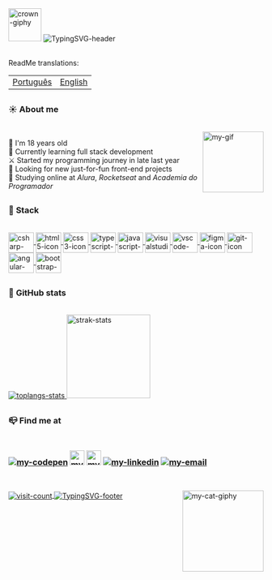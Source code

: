 <div id="header">
    <!-- Gif from "https://giphy.com/" -->
    <img alt="crown-giphy" width="65" src="https://media.giphy.com/media/srrh2v0IiCjNBSO88c/giphy.gif" />
    <!-- I made it on https://readme-typing-svg.demolab.com/demo/ -->
    <img alt="TypingSVG-header" title="Welcome Message" src="https://readme-typing-svg.demolab.com?font=Silkscreen&duration=3000&pause=1500&color=F3BD39&width=435&lines=Hi%2C+I'm+Paola+Oliveira;Welcome+to+my+GitHub+:%29;" />
</div>

<br>

<div id="translated-readme">
<p align="left">ReadMe translations: </p>
    
<table>
    <td><a align="left" alt="pt-br-readme" align="right" title="Traduzir ReadMe para português" href="https://github.com/apaolaoliveira/apaolaoliveira/blob/main/ReadMe-ptbr.md" target="_blank">Português</a></td>
    <td><a align="left" alt="en-readme" align="right" title="Translate readme to english" href="https://github.com/apaolaoliveira/apaolaoliveira/blob/main/README.md" target="_blank">English</a></td>
</table>
</div>

##

<div id="aboutMe">
    <h3>☀️ <b>About me</b></h3>
    <br>
  <!-- I made images on Pricrew "https://picrew.me/ja/image_maker/338224" and used Canva "https://www.canva.com/pt_br/criar/editor-de-gif/" to create a gif with the two images,
       after I send it to Discord and copied the image link -->
  <a href="#"><img alt="my-gif" title="Me" align ="right" height ="120" width ="120" src="https://media.discordapp.net/attachments/1096481399994851330/1101383239588913174/gifGithub.gif" /></a>

🌸 I'm 18 years old                                                                          
🌱 Currently learning full stack development                                                                  
⚔️ Started my programming journey in late last year                                            
🔭 Looking for new just-for-fun front-end projects                           
📒 Studying online at <em>Alura</em>, <em>Rocketseat</em> and <em>Academia do Programador</em> 

 </div>
 
 ##
 
 <div id="mySkills">  
    <h3>🚀 <b>Stack</b></h3>
    <br>
  <a href="#" > 
    <!-- Images from "https://devicon.dev/" -->
    <img alt="csharp-icon" title="C Sharp" align="center" height="40" width="50" src="https://cdn.jsdelivr.net/gh/devicons/devicon/icons/csharp/csharp-original.svg" />
    <img alt="html5-icon" title="HTML5" align="center" height="40" width="50" src="https://cdn.jsdelivr.net/gh/devicons/devicon/icons/html5/html5-original.svg" />
    <img alt="css3-icon" title="CSS3" align="center" height="40" width="50" src="https://cdn.jsdelivr.net/gh/devicons/devicon/icons/css3/css3-original.svg" />
    <img alt="typescript-icon" title="TypeScript" align="center" height="40" width="50" src="https://cdn.jsdelivr.net/gh/devicons/devicon/icons/typescript/typescript-original.svg" />
    <img alt="javascript-icon" title="JavaScript" align="center" height="40" width="50" src="https://cdn.jsdelivr.net/gh/devicons/devicon/icons/javascript/javascript-original.svg" /> 
    <img alt="visualstudio-icon" title="Visual Studio" align="center" height="40" width="50" src="https://cdn.jsdelivr.net/gh/devicons/devicon/icons/visualstudio/visualstudio-plain.svg" />
    <img alt="vscode-icon" title="Visual Studio Code" align="center" height="40" width="50" src="https://cdn.jsdelivr.net/gh/devicons/devicon/icons/vscode/vscode-original.svg" />
    <img alt="figma-icon" title="Figma" align="center" height="40" width="50" src="https://cdn.jsdelivr.net/gh/devicons/devicon/icons/figma/figma-original.svg" />
    <img alt="git-icon" title="Git" align="center" height="40" width="50" src="https://cdn.jsdelivr.net/gh/devicons/devicon/icons/git/git-original.svg" />   
    <img alt="angular-icon" title="Angular" align="center" height="40" width="50" src="https://cdn.jsdelivr.net/gh/devicons/devicon/icons/angularjs/angularjs-original.svg" />  
    <img alt="bootstrap-icon" title="Bootstrap" align="center" height="40" width="50" src="https://cdn.jsdelivr.net/gh/devicons/devicon/icons/bootstrap/bootstrap-original.svg" />
  </a>
</div>  
 
##

<div id="myGithubStats">
    <h3>💫 <b>GitHub stats</b></h3>
    <br>
  <a href="#">
    <!-- I got this cards in "https://github.com/anuraghazra/github-readme-stats" --> 
    <img alt="toplangs-stats"  src="https://github-readme-stats.vercel.app/api/top-langs/?username=apaolaoliveira&layout=compact&hide_border=true&theme=dracula" />    
    <img alt="strak-stats" height="165" src="https://github-readme-streak-stats.herokuapp.com/?user=apaolaoliveira&theme=omni&hide_border=true&theme=dracula" /> 
  </a>
</div>
  
##  
 
<div id="mySocialMedia">
    <h3>📪 <b>Find me at</b><h3>
    <br>
  <!-- Images from "https://dev.to/envoy_/150-badges-for-github-pnk" -->
  <a href="https://codepen.io/apaolaoliveira" target="_blank"><img alt="my-codepen" src="https://img.shields.io/badge/Codepen-000000?style=for-the-badge&logo=codepen&logoColor=white" /></a>
  <a href="https://app.rocketseat.com.br/me/apaolaoliveira" target="_blank"><img height="29" alt="my-rocketseat-account"          src="https://media.discordapp.net/attachments/1096481399994851330/1110516139223691284/rocketseatLogo.png" /></a> <!-- Made in Canva -->
  <a href="https://cursos.alura.com.br/user/apaolaoliveira" target="_blank"><img height="29" alt="my-alura-account" src="https://media.discordapp.net/attachments/1096481399994851330/1102482959593906246/alurabadge.png" /></a> <!-- Made in Canva -->
  <a href="https://www.linkedin.com/in/apaolaoliveira/" target="_blank"><img alt="my-linkedin" src="https://img.shields.io/badge/LinkedIn-0077B5?style=for-the-badge&logo=linkedin&logoColor=white" /></a>
  <!-- <a href="https://www.instagram.com/apaolaoli/" target="_blank"><img alt="my-instagram" src="https://img.shields.io/badge/Instagram-E4405F?style=for-the-badge&logo=instagram&logoColor=white" /></a> -->  
  <a href="mailto:paolaoliveira.dev@gmail.com" target="_blank"><img alt="my-email" src="https://img.shields.io/badge/Gmail-D14836?style=for-the-badge&logo=gmail&logoColor=white" /></a>
</div>  

##
  
<div id="footer">  
  <br>
    
  <a href="#">         
      <img alt="visit-count" align="center" src="https://komarev.com/ghpvc/?username=apaolaoli&color=gray&style=for-the-badge" />   
      <img alt="TypingSVG-footer" title="Farewell Message" align="center" src="https://readme-typing-svg.demolab.com?font=Silkscreen&duration=3000&pause=1500&color=ffffff&vCenter=true&width=435&lines=Thanks+for+your+visit!;Have+a+great+day+%3AP" /> 
  </a>
  
  <!-- Gif from "https://giphy.com/" -->  
  <img alt="my-cat-giphy" title="Celeste" align="right" height="160" width="160" src="https://media.giphy.com/media/TVzojOaWsHelM76kWi/giphy.gif" />    
</div>
